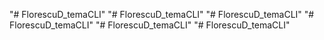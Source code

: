 "# FlorescuD_temaCLI" 
"# FlorescuD_temaCLI" 
"# FlorescuD_temaCLI" 
"# FlorescuD_temaCLI" 
"# FlorescuD_temaCLI" 
"# FlorescuD_temaCLI" 

